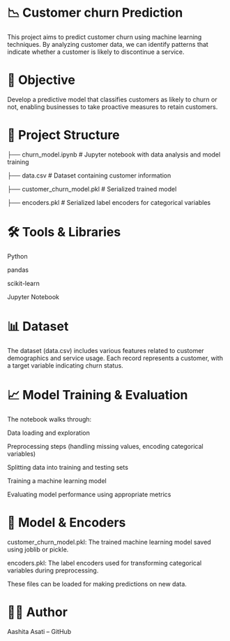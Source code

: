 # 📉 Customer churn Prediction
This project aims to predict customer churn using machine learning techniques. By analyzing customer data, we can identify patterns that indicate whether a customer is likely to discontinue a service.

# 🧠 Objective
Develop a predictive model that classifies customers as likely to churn or not, enabling businesses to take proactive measures to retain customers.

# 📁 Project Structure

├── churn_model.ipynb          # Jupyter notebook with data analysis and model training

├── data.csv                   # Dataset containing customer information

├── customer_churn_model.pkl   # Serialized trained model

├── encoders.pkl               # Serialized label encoders for categorical variables

# 🛠️ Tools & Libraries
Python

pandas

scikit-learn

Jupyter Notebook

# 📊 Dataset
The dataset (data.csv) includes various features related to customer demographics and service usage. Each record represents a customer, with a target variable indicating churn status.


# 📈 Model Training & Evaluation
The notebook walks through:

Data loading and exploration

Preprocessing steps (handling missing values, encoding categorical variables)

Splitting data into training and testing sets

Training a machine learning model

Evaluating model performance using appropriate metrics

# 💾 Model & Encoders
customer_churn_model.pkl: The trained machine learning model saved using joblib or pickle.

encoders.pkl: The label encoders used for transforming categorical variables during preprocessing.

These files can be loaded for making predictions on new data.

# 👩‍💻 Author
Aashita Asati – GitHub 
#  
